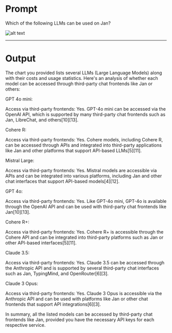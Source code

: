 # Prompt

Which of the following LLMs can be used on Jan?

![alt text](../../../images/context-images/1.png)

---

# Output

The chart you provided lists several LLMs (Large Language Models) along with their costs and usage statistics. Here's an analysis of whether each model can be accessed through third-party chat frontends like Jan or others:

GPT 4o mini:

Access via third-party frontends: Yes. GPT-4o mini can be accessed via the OpenAI API, which is supported by many third-party chat frontends such as Jan, LibreChat, and others[10][13].

Cohere R:

Access via third-party frontends: Yes. Cohere models, including Cohere R, can be accessed through APIs and integrated into third-party applications like Jan and other platforms that support API-based LLMs[5][11].

Mistral Large:

Access via third-party frontends: Yes. Mistral models are accessible via APIs and can be integrated into various platforms, including Jan and other chat interfaces that support API-based models[4][12].

GPT 4o:

Access via third-party frontends: Yes. Like GPT-4o mini, GPT-4o is available through the OpenAI API and can be used with third-party chat frontends like Jan[10][13].

Cohere R+:

Access via third-party frontends: Yes. Cohere R+ is accessible through the Cohere API and can be integrated into third-party platforms such as Jan or other API-based interfaces[5][11].

Claude 3.5:

Access via third-party frontends: Yes. Claude 3.5 can be accessed through the Anthropic API and is supported by several third-party chat interfaces such as Jan, TypingMind, and OpenRouter[6][3].

Claude 3 Opus:

Access via third-party frontends: Yes. Claude 3 Opus is accessible via the Anthropic API and can be used with platforms like Jan or other chat frontends that support API integrations[6][3].

In summary, all the listed models can be accessed by third-party chat frontends like Jan, provided you have the necessary API keys for each respective service.